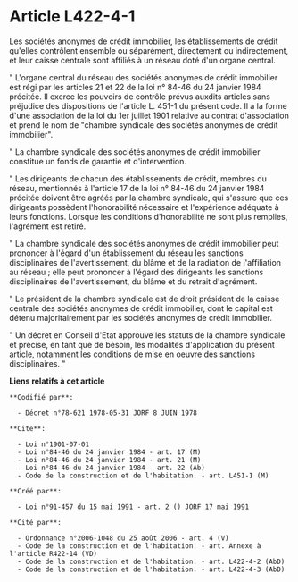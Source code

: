 # Article L422-4-1

Les sociétés anonymes de crédit immobilier, les établissements de crédit qu'elles contrôlent ensemble ou séparément,
directement ou indirectement, et leur caisse centrale sont affiliés à un réseau doté d'un organe central.

" L'organe central du réseau des sociétés anonymes de crédit immobilier est régi par les articles 21 et 22 de la loi n° 84-46
du 24 janvier 1984 précitée. Il exerce les pouvoirs de contrôle prévus auxdits articles sans préjudice des dispositions de
l'article L. 451-1 du présent code. Il a la forme d'une association de la loi du 1er juillet 1901 relative au contrat
d'association et prend le nom de "chambre syndicale des sociétés anonymes de crédit immobilier".

" La chambre syndicale des sociétés anonymes de crédit immobilier constitue un fonds de garantie et d'intervention.

" Les dirigeants de chacun des établissements de crédit, membres du réseau, mentionnés à l'article 17 de la loi n° 84-46 du
24 janvier 1984 précitée doivent être agréés par la chambre syndicale, qui s'assure que ces dirigeants possèdent
l'honorabilité nécessaire et l'expérience adéquate à leurs fonctions. Lorsque les conditions d'honorabilité ne sont plus
remplies, l'agrément est retiré.

" La chambre syndicale des sociétés anonymes de crédit immobilier peut prononcer à l'égard d'un établissement du réseau les
sanctions disciplinaires de l'avertissement, du blâme et de la radiation de l'affiliation au réseau ; elle peut prononcer à
l'égard des dirigeants les sanctions disciplinaires de l'avertissement, du blâme et du retrait d'agrément.

" Le président de la chambre syndicale est de droit président de la caisse centrale des sociétés anonymes de crédit
immobilier, dont le capital est détenu majoritairement par les sociétés anonymes de crédit immobilier.

" Un décret en Conseil d'Etat approuve les statuts de la chambre syndicale et précise, en tant que de besoin, les modalités
d'application du présent article, notamment les conditions de mise en oeuvre des sanctions disciplinaires. "

**Liens relatifs à cet article**

	**Codifié par**:

	  - Décret n°78-621 1978-05-31 JORF 8 JUIN 1978

	**Cite**:

	  - Loi n°1901-07-01
	  - Loi n°84-46 du 24 janvier 1984 - art. 17 (M)
	  - Loi n°84-46 du 24 janvier 1984 - art. 21 (M)
	  - Loi n°84-46 du 24 janvier 1984 - art. 22 (Ab)
	  - Code de la construction et de l'habitation. - art. L451-1 (M)

	**Créé par**:

	  - Loi n°91-457 du 15 mai 1991 - art. 2 () JORF 17 mai 1991

	**Cité par**:

	  - Ordonnance n°2006-1048 du 25 août 2006 - art. 4 (V)
	  - Code de la construction et de l'habitation. - art. Annexe à l'article R422-14 (VD)
	  - Code de la construction et de l'habitation. - art. L422-4-2 (AbD)
	  - Code de la construction et de l'habitation. - art. L422-4-3 (AbD)
